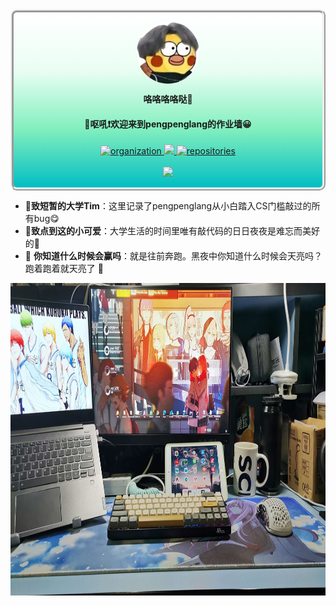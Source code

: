 <div style="border-width: 5px; border-radius: 10px; border-style: ridge; background: linear-gradient(white, #EAFEF3, #82EFBE, #00BEC3);">
    <p align="center">
     <img width="10%" src="https://raw.githubusercontent.com/cugb-cs-homework/.github/main/profile/README.assets/home.png" align="center" alt="home" style="margin: 0; border-radius:50px;  width:100px; height:100px; background-color:#eeeeee; "/>
     <p style="font-weight: bold;" align="center">咯咯咯咯哒🥚</p>
     <h4 align="center">👋呕吼❗欢迎来到pengpenglang的作业墙😀</h2>
    </p>
      <p align="center">
        <a href="https://github.com/cugb-cs-homework">
          <img alt="organization" src="https://img.shields.io/badge/org-cugb--cs--homework-orange?logo=Aseprite&logoColor=ff3300&style=flat" />
        </a>
        <a href="tencent://message/?uin=2300546456&Site=&Menu=yes">
          <img src="https://img.shields.io/badge/qq-contact-ff69b4?logo=Tencent QQ&logoColor=66ccff&style=flat" />
        </a>
        <a href="https://github.com/orgs/cugb-cs-homework/repositories">
          <img alt="repositories" src="https://img.shields.io/badge/repository-23-yellow?style=social&logo=CodeSandbox&logoColor=blue" />
        </a>
        <br/>
        <br/>
        <a href="https://github.com/pengpenglang">
          <img src="https://img.shields.io/badge/CREATED%20BY-pengpenglang-brightgreen?style=for-the-badge&logo=github"/>
        </a>
    </p>  
</div>




- 📧**致短暂的大学Tim**：这里记录了pengpenglang从小白踏入CS门槛敲过的所有bug😋
- **🔔致点到这的小可爱**：大学生活的时间里唯有敲代码的日日夜夜是难忘而美好的🎉
- 📢 **你知道什么时候会赢吗**：就是往前奔跑。黑夜中你知道什么时候会天亮吗？跑着跑着就天亮了 🏃

<img src="https://raw.githubusercontent.com/cugb-cs-homework/.github/main/profile/README.assets/back.jpg" height="500px"/>

